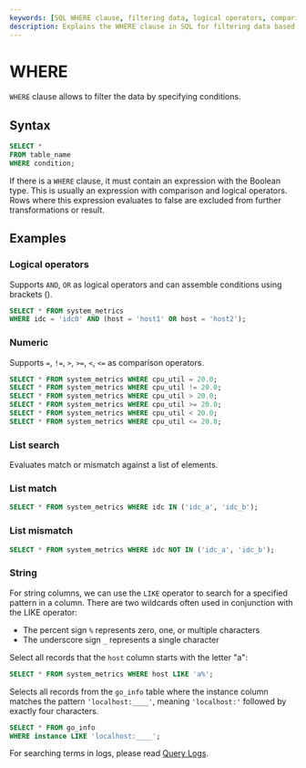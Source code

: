 ```yaml
---
keywords: [SQL WHERE clause, filtering data, logical operators, comparison operators, list search]
description: Explains the WHERE clause in SQL for filtering data based on conditions, including syntax, examples with logical and comparison operators, and list search functionalities.
---
```


# WHERE

`WHERE` clause allows to filter the data by specifying conditions.

## Syntax

```sql
SELECT *
FROM table_name
WHERE condition;
```

If there is a `WHERE` clause, it must contain an expression with the Boolean type. This is usually
an expression with comparison and logical operators. Rows where this expression evaluates to false are
excluded from further transformations or result.

## Examples

### Logical operators

Supports `AND`, `OR` as logical operators and can assemble conditions using brackets ().

```sql
SELECT * FROM system_metrics
WHERE idc = 'idc0' AND (host = 'host1' OR host = 'host2');
```

### Numeric

Supports `=`, `!=`, `>`, `>=`, `<`, `<=` as comparison operators.

```sql
SELECT * FROM system_metrics WHERE cpu_util = 20.0;
SELECT * FROM system_metrics WHERE cpu_util != 20.0;
SELECT * FROM system_metrics WHERE cpu_util > 20.0;
SELECT * FROM system_metrics WHERE cpu_util >= 20.0;
SELECT * FROM system_metrics WHERE cpu_util < 20.0;
SELECT * FROM system_metrics WHERE cpu_util <= 20.0;
```

### List search

Evaluates match or mismatch against a list of elements.

### List match

```sql
SELECT * FROM system_metrics WHERE idc IN ('idc_a', 'idc_b');
```

### List mismatch

```sql
SELECT * FROM system_metrics WHERE idc NOT IN ('idc_a', 'idc_b');
```

### String

For string columns, we can use  the `LIKE` operator to  search for a specified pattern in a column. There are two wildcards often used in conjunction with the LIKE operator:
* The percent sign `%` represents zero, one, or multiple characters
* The underscore sign `_` represents a single character

Select all records that the `host` column starts with the letter "a":
```sql
SELECT * FROM system_metrics WHERE host LIKE 'a%';
```

 Selects all records from the `go_info` table where the instance column matches the pattern `'localhost:____'`, meaning `'localhost:'` followed by exactly four characters.

```sql
SELECT * FROM go_info
WHERE instance LIKE 'localhost:____';
```

For searching terms in logs, please read [Query Logs](/user-guide/logs/fulltext-search.md).
